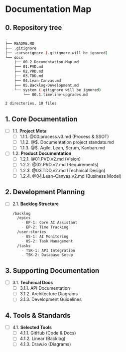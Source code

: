 # Documentation Map
## 0. Repository tree
```bash
.
├── README.MD
├── .gitignore
├── .cursorignore (.gitignore will be ignored)
└── docs
    ├── 00.2.Documentation-Map.md
    ├── 01.PVD.md
    ├── 02.PRD.md
    ├── 03.TDD.md
    ├── 04.Lean-Canvas.md
    ├── 05.Backlog-Development.md
    └── system (.gitignore will be ignored)
        └── 00.1.timeline-upgrades.md

2 directories, 10 files
```

## 1. Core Documentation
- [ ] 1.1. **Project Meta**
  - [ ] 1.1.1. @00.process.v3.md (Process & SSOT)
  - [ ] 1.1.2. @$. Documentation project standats.md
  - [ ] 1.1.3. @$. Agile, Lean, Scrum, Kanban.md

- [ ] 1.2. **Product Documentation**
  - [ ] 1.2.1. @01.PVD.v2.md (Vision)
  - [ ] 1.2.2. @02.PRD.v2.md (Requirements)
  - [ ] 1.2.3. @03.TDD.v2.md (Technical Design)
  - [ ] 1.2.4. @04.Lean-Canvas.v2.md (Business Model)

## 2. Development Planning
- [ ] 2.1. **Backlog Structure**
  ```markdown
  /backlog
    /epics
      - EP-1: Core AI Assistant
      - EP-2: Time Tracking
    /user-stories
      - US-1: AI Monitoring
      - US-2: Task Management
    /tasks
      - TSK-1: API Integration
      - TSK-2: Database Setup
  ```

## 3. Supporting Documentation
- [ ] 3.1. **Technical Docs**
  - [ ] 3.1.1. API Documentation
  - [ ] 3.1.2. Architecture Diagrams
  - [ ] 3.1.3. Development Guidelines

## 4. Tools & Standards
- [ ] 4.1. **Selected Tools**
  - [ ] 4.1.1. GitHub (Code & Docs)
  - [ ] 4.1.2. Linear (Backlog)
  - [ ] 4.1.3. Draw.io (Diagrams)
